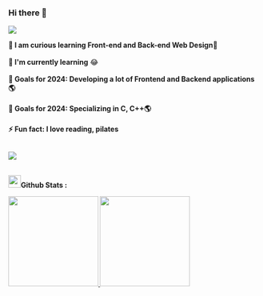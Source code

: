 ### Hi there 👋


<p>
<a href="https://github.com/DenverCoder1/readme-typing-svg"><img src="https://readme-typing-svg.herokuapp.com?&font=IBM+Plex+Sans&color=abcdef&size=20&lines=Welcome+to+my+GitHub+Profile!;I'm+a+Software+Engineer;I'm+a+Full-Stack+Developer;I'm+a+Frontend+Developer;I'm+a+Backend+Developer" /></a>
</p>

<b>🔭 I am curious learning Front-end and Back-end Web Design🌱</b><br/><br/>
<b>🌱 I'm currently learning</b> 😂<br/><br/>
<b>🥅 Goals for 2024: Developing a lot of Frontend and Backend applications🌎 <br/><br/>
<b>🥅 Goals for 2024: Specializing in C, C++🌎 <br/><br/>
<b>⚡ Fun fact: I love reading, pilates <br/><br/>





<img src="https://res.cloudinary.com/practicaldev/image/fetch/s--E4gnEuy_--/c_limit%2Cf_auto%2Cfl_progressive%2Cq_66%2Cw_880/https://dev-to-uploads.s3.amazonaws.com/uploads/articles/233m04x0r0lv60payria.gif"> <br/><br/>

  
 
  
 
<img src="https://media.giphy.com/media/cj87CxfRtrUifF3Ryk/giphy.gif" width="25"><b>Github Stats :</b>
<p width="100%">
<a href="https://github.com/fikriyek">
  <img height="180em" src="https://github-readme-stats.vercel.app/api?username=fikriyek&show_icons=true&theme=midnight-purple&include_all_commits=true&count_private=true"/>
  <img height="180em" src="https://github-readme-stats-eight-theta.vercel.app/api/top-langs/?username=fikriyek&layout=compact&langs_count=8&theme=midnight-purple"/>
</a>
</p>
